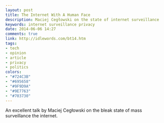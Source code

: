 ```yaml
---
layout: post
title: The Internet With A Human Face
description: Maciej Cegłowski on the state of internet surveillance
keywords: internet surveillance privacy
date: 2014-06-06 14:27
comments: true
link: http://idlewords.com/bt14.htm
tags:
- tech
- opinion
- article
- privacy
- politics
colors:
- "#724C3B"
- "#695658"
- "#9F9D9A"
- "#9E7763"
- "#703730"
---
```


An excellent talk by Maciej Cegłowski on the bleak state of mass surveillance the internet.
